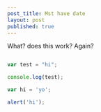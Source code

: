 ```yaml
---
post_title: Mst have date
layout: post
published: true
---
```

What? does this work? Again?

```js

var test = "hi";

console.log(test);

```

```js
var hi = 'yo';

alert('hi');

```